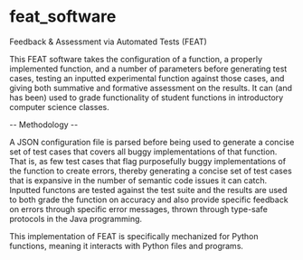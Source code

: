 # feat_software
Feedback &amp; Assessment via Automated Tests (FEAT)

This FEAT software takes the configuration of a function, a properly implemented function, and a number of parameters before generating test cases, testing an inputted experimental function against those cases, and giving both summative and formative assessment on the results. It can (and has been) used to grade functionality of student functions in introductory computer science classes.

-- Methodology --

A JSON configuration file is parsed before being used to generate a concise set of test cases that covers all buggy implementations of that function. That is, as few test cases that flag purposefully buggy implementations of the function to create errors, thereby generating a concise set of test cases that is expansive in the number of semantic code issues it can catch. Inputted functons are tested against the test suite and the results are used to both grade the function on accuracy and also provide specific feedback on errors through specific error messages, thrown through type-safe protocols in the Java programming.

This implementation of FEAT is specifically mechanized for Python functions, meaning it interacts with Python files and programs.
